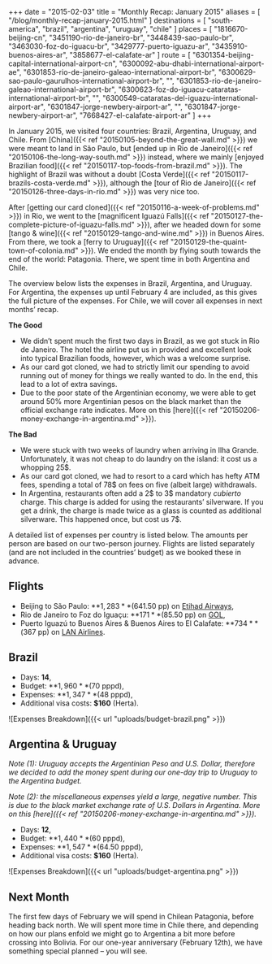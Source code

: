 +++
date    = "2015-02-03"
title   = "Monthly Recap: January 2015"
aliases = [ "/blog/monthly-recap-january-2015.html" ]
destinations = [ "south-america", "brazil", "argentina", "uruguay", "chile" ]
places  = [
  "1816670-beijing-cn", "3451190-rio-de-janeiro-br", "3448439-sao-paulo-br",
  "3463030-foz-do-iguacu-br", "3429777-puerto-iguazu-ar",
  "3435910-buenos-aires-ar", "3858677-el-calafate-ar"
]
route = [
  "6301354-beijing-capital-international-airport-cn",
  "6300092-abu-dhabi-international-airport-ae",
  "6301853-rio-de-janeiro-galeao-international-airport-br",
  "6300629-sao-paulo-gaurulhos-international-airport-br",
  "",
  "6301853-rio-de-janeiro-galeao-international-airport-br",
  "6300623-foz-do-iguacu-cataratas-international-airport-br",
  "",
  "6300549-cataratas-del-iguazu-international-airport-ar",
  "6301847-jorge-newbery-airport-ar",
  "",
  "6301847-jorge-newbery-airport-ar",
  "7668427-el-calafate-airport-ar"
]
+++

In January 2015, we visited four countries: Brazil, Argentina, Uruguay, and Chile. From [China]({{< ref "20150105-beyond-the-great-wall.md" >}}) we were meant to land in São Paulo, but [ended up in Rio de Janeiro]({{< ref "20150106-the-long-way-south.md" >}}) instead, where we mainly [enjoyed Brazilian food]({{< ref "20150117-top-foods-from-brazil.md" >}}). The highlight of Brazil was without a doubt [Costa Verde]({{< ref "20150117-brazils-costa-verde.md" >}}), although the [tour of Rio de Janeiro]({{< ref "20150126-three-days-in-rio.md" >}}) was very nice too.
<!--more-->
After [getting our card cloned]({{< ref "20150116-a-week-of-problems.md" >}}) in Rio, we went to the [magnificent Iguazú Falls]({{< ref "20150127-the-complete-picture-of-iguazu-falls.md" >}}), after we headed down for some [tango & wine]({{< ref "20150129-tango-and-wine.md" >}}) in Buenos Aires. From there, we took a [ferry to Uruguay]({{< ref "20150129-the-quaint-town-of-colonia.md" >}}). We ended the month by flying south towards the end of the world: Patagonia. There, we spent time in both Argentina and Chile.

The overview below lists the expenses in Brazil, Argentina, and Uruguay. For Argentina, the expenses up until February 4 are included, as this gives the full picture of the expenses. For Chile, we will cover all expenses in next months’ recap.

**The Good**

* We didn’t spent much the first two days in Brazil, as we got stuck in Rio de Janeiro. The hotel the airline put us in provided and excellent look into typical Brazilian foods, however, which was a welcome surprise.
* As our card got cloned, we had to strictly limit our spending to avoid running out of money for things we really wanted to do. In the end, this lead to a lot of extra savings.
* Due to the poor state of the Argentinian economy, we were able to get around 50% more Argentinian pesos on the black market than the official exchange rate indicates. More on this [here]({{< ref "20150206-money-exchange-in-argentina.md" >}}).

**The Bad**

* We were stuck with two weeks of laundry when arriving in Ilha Grande. Unfortunately, it was not cheap to do laundry on the island: it cost us a whopping 25$.
* As our card got cloned, we had to resort to a card which has hefty ATM fees, spending a total of 78$ on fees on five (albeit large) withdrawals.
* In Argentina, restaurants often add a 2$ to 3$ mandatory *cubierto* charge. This charge is added for using the restaurants’ silverware. If you get a drink, the charge is made twice as a glass is counted as additional silverware. This happened once, but cost us 7$.

A detailed list of expenses per country is listed below. The amounts per person are based on our two-person journey. Flights are listed separately (and are not included in the countries’ budget) as we booked these in advance.

## Flights
* Beijing to São Paulo: **$1,283** ($641.50 pp) on [Etihad Airways](http://etihad.com/),
* Rio de Janeiro to Foz do Iguaçu: **$171** ($85.50 pp) on [GOL](http://voegol.com.br/),
* Puerto Iguazú to Buenos Aires & Buenos Aires to El Calafate: **$734** ($367 pp) on [LAN Airlines](http://www.lan.com/).

## Brazil
* Days: **14**,
* Budget: **$1,960** ($70 pppd),
* Expenses: **$1,347** ($48 pppd),
* Additional visa costs: **$160** (Herta).

<span class="img-thumbnail">![Expenses Breakdown]({{< url "uploads/budget-brazil.png" >}})</span>

## Argentina & Uruguay
*Note (1): Uruguay accepts the Argentinian Peso and U.S. Dollar, therefore we decided to add the money spent during our one-day trip to Uruguay to the Argentina budget.*

*Note (2): the miscellaneous expenses yield a large, negative number. This is due to the black market exchange rate of U.S. Dollars in Argentina. More on this [here]({{< ref "20150206-money-exchange-in-argentina.md" >}}).*

* Days: **12**,
* Budget: **$1,440** ($60 pppd),
* Expenses: **$1,547** ($64.50 pppd),
* Additional visa costs: **$160** (Herta).

<span class="img-thumbnail">![Expenses Breakdown]({{< url "uploads/budget-argentina.png" >}})</span>

## Next Month
The first few days of February we will spend in Chilean Patagonia, before heading back north. We will spent more time in Chile there, and depending on how our plans enfold we might go to Argentina a bit more before crossing into Bolivia. For our one-year anniversary (February 12th), we have something special planned – you will see.